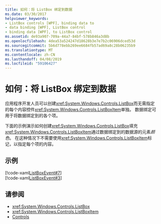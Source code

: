 ```yaml
---
title: 如何：将 ListBox 绑定到数据
ms.date: 03/30/2017
helpviewer_keywords:
- ListBox controls [WPF], binding data to
- data binding [WPF], ListBox control
- binding data [WPF], to ListBox control
ms.assetid: de93a907-709a-44a7-84bf-578b846a3d8b
ms.openlocfilehash: 4dea53a524247d18628b3e7e7b2c06906dced53d
ms.sourcegitcommit: 5b6d778ebb269ee6684fb57ad69a8c28b06235b9
ms.translationtype: MT
ms.contentlocale: zh-CN
ms.lasthandoff: 04/08/2019
ms.locfileid: "59106427"
---
```

# <a name="how-to-bind-a-listbox-to-data"></a>如何：将 ListBox 绑定到数据
应用程序开发人员可以创建<xref:System.Windows.Controls.ListBox>而无需指定的每个内容控件<xref:System.Windows.Controls.ListBoxItem>单独。 数据绑定可用于将数据绑定到的各个项。  
  
 下面的示例演示如何创建<xref:System.Windows.Controls.ListBox>填充<xref:System.Windows.Controls.ListBoxItem>通过数据绑定到的数据源的元素*颜色*。 在这种情况下不需要使用<xref:System.Windows.Controls.ListBoxItem>标记，以指定每个项的内容。  
  
## <a name="example"></a>示例  
 [!code-xaml[ListBoxEvent#7](~/samples/snippets/csharp/VS_Snippets_Wpf/ListBoxEvent/CSharp/Pane1.xaml#7)]  
[!code-xaml[ListBoxEvent#3](~/samples/snippets/csharp/VS_Snippets_Wpf/ListBoxEvent/CSharp/Pane1.xaml#3)]  
  
## <a name="see-also"></a>请参阅

- <xref:System.Windows.Controls.ListBox>
- <xref:System.Windows.Controls.ListBoxItem>
- [Controls](../advanced/optimizing-performance-controls.md)

